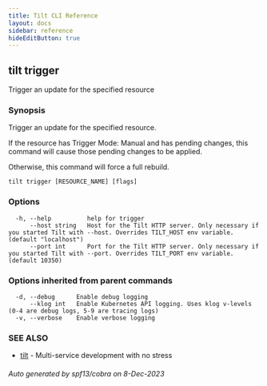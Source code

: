 ```yaml
---
title: Tilt CLI Reference
layout: docs
sidebar: reference
hideEditButton: true
---
```

## tilt trigger

Trigger an update for the specified resource

### Synopsis

Trigger an update for the specified resource.

If the resource has Trigger Mode: Manual and has pending changes, this command will cause those pending changes to be applied.

Otherwise, this command will force a full rebuild.


```
tilt trigger [RESOURCE_NAME] [flags]
```

### Options

```
  -h, --help          help for trigger
      --host string   Host for the Tilt HTTP server. Only necessary if you started Tilt with --host. Overrides TILT_HOST env variable. (default "localhost")
      --port int      Port for the Tilt HTTP server. Only necessary if you started Tilt with --port. Overrides TILT_PORT env variable. (default 10350)
```

### Options inherited from parent commands

```
  -d, --debug      Enable debug logging
      --klog int   Enable Kubernetes API logging. Uses klog v-levels (0-4 are debug logs, 5-9 are tracing logs)
  -v, --verbose    Enable verbose logging
```

### SEE ALSO

* [tilt](tilt.html)	 - Multi-service development with no stress

###### Auto generated by spf13/cobra on 8-Dec-2023
